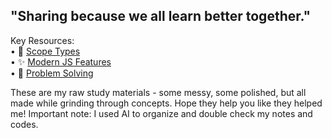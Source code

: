 ## "Sharing because we all learn better together."

Key Resources:  
• 📝 [Scope Types](https://github.com/hshamsadd/HackYourFtutre-Notes/blob/main/Week-2-JS/1-Scope/1-%20Types%20of%20Scopes%20in%20JS.md)                                              
• ✨ [Modern JS Features](https://github.com/hshamsadd/HackYourFtutre-Notes/blob/main/Week-2-JS/2-Modern-JS/1-%20Modern%20JavaScript%20Features.md)  
• 🧩 [Problem Solving](https://github.com/hshamsadd/HackYourFtutre-Notes/blob/main/Week-2-JS/3-Problem%20Solving/1-%20Problem%20Solving.md)

These are my raw study materials - some messy, some polished, but all made while grinding through concepts. Hope they help you like they helped me!
Important note: I used AI to organize and double check my notes and codes.
